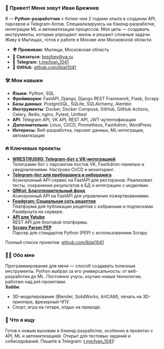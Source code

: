### 👋 Привет! Меня зовут Иван Брежнев
Я — **Python-разработчик** с более чем 2 годами опыта в создании API, парсеров и Telegram-ботов. Специализируюсь на бэкенд-разработке, интеграции ML и автоматизации процессов. Моя цель — создавать инструменты, которые упрощают жизнь и решают сложные задачи. Живу в Мытищах, готов к работе в Москве или Московской области.

- 🌍 **Проживаю**: Мытищи, Московская область
- 📧 **Связаться**: [brezhev@ya.ru](mailto:brezhev@ya.ru)
- 💬 **Telegram**: [t.me/Ivan_1041](https://t.me/Ivan_1041)
- 💼 **GitHub**: [github.com/Iblat1041](https://github.com/Iblat1041)

### 🛠️ Мои навыки
- **Языки**: Python, SQL
- **Фреймворки**: FastAPI, Django, Django REST Framework, Flask, Scrapy
- **Базы данных**: PostgreSQL, SQLite, SQLAlchemy, Alembic
- **Инструменты**: Docker, Docker Compose, GitHub, GitHub Actions, Celery, Redis, nginx, Pytest, Unittest
- **API**: Telegram API, VK API, REST API, JWT-аутентификация
- **Дополнительно**: Linux, CI/CD, Prometheus, FastAdmin, WordPress
- **Интересы**: Веб-разработка, парсинг данных, ML-интеграции, автоматизация

### 🔥 Ключевые проекты
- **[WRESTRUS90: Telegram-бот с VK-интеграцией](https://github.com/Iblat1041/WRESTRUS90)**  
  Телеграмм бот с парсингом постов VK, FastAdmin-панелью и уведомлениями. Настроен CI/CD и мониторинг.  
- **[Telegram-бот для пребординга и онбординга](https://github.com/Iblat1041/TG_preboarding_onboarding_restaurant)**  
  Асинхронный API-сервис на FastAPI для ресторанов. Реализовал тесты, сохранение результатов в БД и интеграцию с моделями.  
- **[QRKot: Благотворительный фонд](https://github.com/Iblat1041/cat_charity_fund)**  
  Асинхронный API на FastAPI для управления пожертвованиями.  
- **[Foodgram: Социальная сеть рецептов](https://github.com/Iblat1041/foodgram)**  
  Платформа для публикации рецептов с избранным и подписками. Развёрнута на сервере.  
- **[API для Yatube](https://github.com/Iblat1041/api_final_yatube)**  
  REST API для блоговой платформы.  
- **[Scrapy Parser PEP](https://github.com/Iblat1041/scrapy_parser_pep)**  
  Парсер для стандартов Python (PEP) с использованием Scrapy.  

Полный список проектов: [github.com/Iblat1041](https://github.com/Iblat1041?tab=repositories)

### 🧑‍💻 Обо мне
Программирование для меня — способ создавать полезные инструменты. Python выбрал за его универсальность: от веб-разработки до ML. Постоянно учусь: изучаю новые технологии, работаю над pet-проектами.  
**Хобби**:  
- 3D-моделирование (Blender, SolidWorks, ArtCAM), печать на 3D-принтере, фрезерный ЧПУ.  
- Спорт, игра на гитаре, отдых на природе.  

### 🎯 Что я ищу
Готов к новым вызовам в бэкенд-разработке, особенно в проектах с API, ML и автоматизацией. Открыт для тестовых заданий и собеседований. Пишите в Telegram: [t.me/Ivan_1041](https://t.me/Ivan_1041)!
